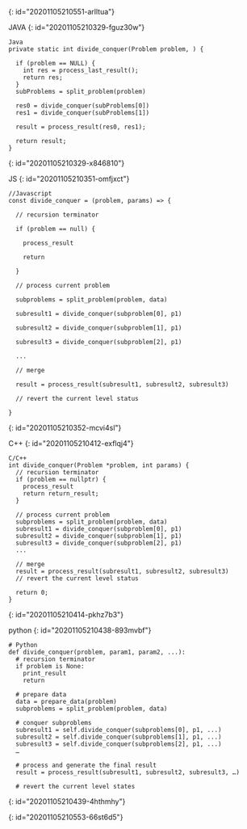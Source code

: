 {: id="20201105210551-arlltua"}

JAVA
{: id="20201105210329-fguz30w"}

```
Java
private static int divide_conquer(Problem problem, ) {
  
  if (problem == NULL) {
    int res = process_last_result();
    return res;   
  }
  subProblems = split_problem(problem)
  
  res0 = divide_conquer(subProblems[0])
  res1 = divide_conquer(subProblems[1])
  
  result = process_result(res0, res1);
  
  return result;
}

```
{: id="20201105210329-x846810"}

JS
{: id="20201105210351-omfjxct"}

```
//Javascript
const divide_conquer = (problem, params) => {

  // recursion terminator

  if (problem == null) {

    process_result

    return

  } 

  // process current problem

  subproblems = split_problem(problem, data)

  subresult1 = divide_conquer(subproblem[0], p1)

  subresult2 = divide_conquer(subproblem[1], p1)

  subresult3 = divide_conquer(subproblem[2], p1)

  ...

  // merge

  result = process_result(subresult1, subresult2, subresult3)

  // revert the current level status

}
```
{: id="20201105210352-mcvi4sl"}

C++
{: id="20201105210412-exflqj4"}

```
C/C++
int divide_conquer(Problem *problem, int params) {
  // recursion terminator
  if (problem == nullptr) {
    process_result
    return return_result;
  } 

  // process current problem
  subproblems = split_problem(problem, data)
  subresult1 = divide_conquer(subproblem[0], p1)
  subresult2 = divide_conquer(subproblem[1], p1)
  subresult3 = divide_conquer(subproblem[2], p1)
  ...

  // merge
  result = process_result(subresult1, subresult2, subresult3)
  // revert the current level status
 
  return 0;
}
```
{: id="20201105210414-pkhz7b3"}

python
{: id="20201105210438-893mvbf"}

```
# Python
def divide_conquer(problem, param1, param2, ...): 
  # recursion terminator 
  if problem is None: 
	print_result 
	return 

  # prepare data 
  data = prepare_data(problem) 
  subproblems = split_problem(problem, data) 

  # conquer subproblems 
  subresult1 = self.divide_conquer(subproblems[0], p1, ...) 
  subresult2 = self.divide_conquer(subproblems[1], p1, ...) 
  subresult3 = self.divide_conquer(subproblems[2], p1, ...) 
  …

  # process and generate the final result 
  result = process_result(subresult1, subresult2, subresult3, …)

  # revert the current level states
```
{: id="20201105210439-4hthmhy"}

{: id="20201105210553-66st6d5"}
